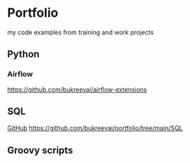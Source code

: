 # Portfolio
my code examples from training and work projects
## Python
### Airflow
https://github.com/bukreevai/airflow-extensions
## SQL
[GitHub](http://github.com)
https://github.com/bukreevai/portfolio/tree/main/SQL
## Groovy scripts

